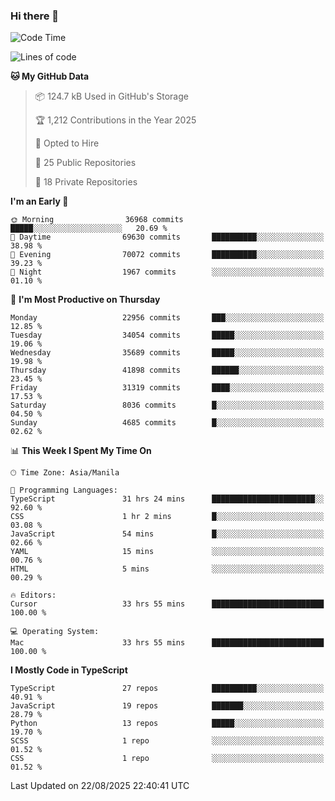 ### Hi there 👋

<!--START_SECTION:waka-->
![Code Time](http://img.shields.io/badge/Code%20Time-2%2C034%20hrs%203%20mins-blue)

![Lines of code](https://img.shields.io/badge/From%20Hello%20World%20I%27ve%20Written-68.3%20million%20lines%20of%20code-blue)

**🐱 My GitHub Data** 

> 📦 124.7 kB Used in GitHub's Storage 
 > 
> 🏆 1,212 Contributions in the Year 2025
 > 
> 💼 Opted to Hire
 > 
> 📜 25 Public Repositories 
 > 
> 🔑 18 Private Repositories 
 > 
**I'm an Early 🐤** 

```text
🌞 Morning                36968 commits       █████░░░░░░░░░░░░░░░░░░░░   20.69 % 
🌆 Daytime                69630 commits       ██████████░░░░░░░░░░░░░░░   38.98 % 
🌃 Evening                70072 commits       ██████████░░░░░░░░░░░░░░░   39.23 % 
🌙 Night                  1967 commits        ░░░░░░░░░░░░░░░░░░░░░░░░░   01.10 % 
```
📅 **I'm Most Productive on Thursday** 

```text
Monday                   22956 commits       ███░░░░░░░░░░░░░░░░░░░░░░   12.85 % 
Tuesday                  34054 commits       █████░░░░░░░░░░░░░░░░░░░░   19.06 % 
Wednesday                35689 commits       █████░░░░░░░░░░░░░░░░░░░░   19.98 % 
Thursday                 41898 commits       ██████░░░░░░░░░░░░░░░░░░░   23.45 % 
Friday                   31319 commits       ████░░░░░░░░░░░░░░░░░░░░░   17.53 % 
Saturday                 8036 commits        █░░░░░░░░░░░░░░░░░░░░░░░░   04.50 % 
Sunday                   4685 commits        █░░░░░░░░░░░░░░░░░░░░░░░░   02.62 % 
```


📊 **This Week I Spent My Time On** 

```text
🕑︎ Time Zone: Asia/Manila

💬 Programming Languages: 
TypeScript               31 hrs 24 mins      ███████████████████████░░   92.60 % 
CSS                      1 hr 2 mins         █░░░░░░░░░░░░░░░░░░░░░░░░   03.08 % 
JavaScript               54 mins             █░░░░░░░░░░░░░░░░░░░░░░░░   02.66 % 
YAML                     15 mins             ░░░░░░░░░░░░░░░░░░░░░░░░░   00.76 % 
HTML                     5 mins              ░░░░░░░░░░░░░░░░░░░░░░░░░   00.29 % 

🔥 Editors: 
Cursor                   33 hrs 55 mins      █████████████████████████   100.00 % 

💻 Operating System: 
Mac                      33 hrs 55 mins      █████████████████████████   100.00 % 
```

**I Mostly Code in TypeScript** 

```text
TypeScript               27 repos            ██████████░░░░░░░░░░░░░░░   40.91 % 
JavaScript               19 repos            ███████░░░░░░░░░░░░░░░░░░   28.79 % 
Python                   13 repos            █████░░░░░░░░░░░░░░░░░░░░   19.70 % 
SCSS                     1 repo              ░░░░░░░░░░░░░░░░░░░░░░░░░   01.52 % 
CSS                      1 repo              ░░░░░░░░░░░░░░░░░░░░░░░░░   01.52 % 
```




 Last Updated on 22/08/2025 22:40:41 UTC
<!--END_SECTION:waka-->
